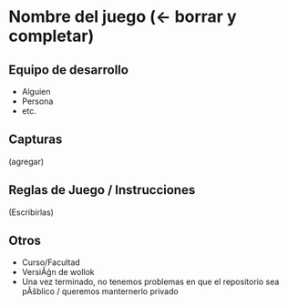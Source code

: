 # Nombre del juego (<- borrar y completar)

## Equipo de desarrollo

- Alguien
- Persona
- etc.

## Capturas

(agregar)

## Reglas de Juego / Instrucciones

(Escribirlas)


## Otros

- Curso/Facultad
- VersiÃģn de wollok
- Una vez terminado, no tenemos problemas en que el repositorio sea pÃšblico / queremos manternerlo privado
